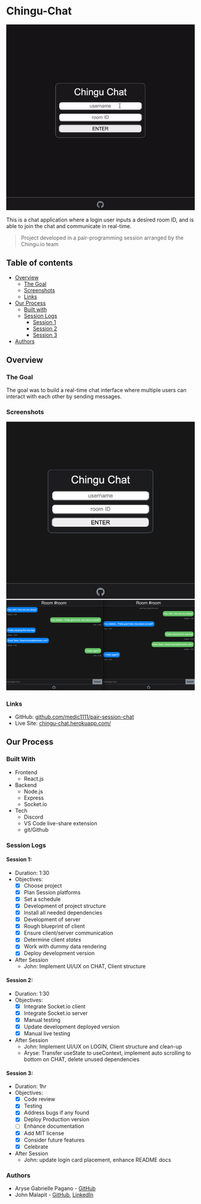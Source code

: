 # Chingu-Chat

![Demo of App](demo.gif)

This is a chat application where a login user inputs a desired room ID, and is able to join the chat and communicate in real-time.

> Project developed in a pair-programming session arranged by the Chingu.io team

## Table of contents

- [Overview](#overview)
  - [The Goal](#the-goal)
  - [Screenshots](#screenshots)
  - [Links](#links)
- [Our Process](#our-process)
  - [Built with](#built-with)
  - [Session Logs](#session-logs)
    - [Session 1](#session-1)
    - [Session 2](#session-2)
    - [Session 3](#session-3)
- [Authors](#authors)

## Overview

### The Goal

The goal was to build a real-time chat interface where multiple users can interact with each other by sending messages.

### Screenshots

![Image of Log In](one.png)
![Image of Chat Room](two.png)

### Links

- GitHub: [github.com/medic1111/pair-session-chat](https://github.com/medic1111/pair-session-chat)
- Live Site: [chingu-chat.herokuapp.com/](https://chingu-chat.herokuapp.com/)

## Our Process

### Built With

- Frontend
  - React.js
- Backend
  - Node.js
  - Express
  - Socket.io
- Tech
  - Discord
  - VS Code live-share extension
  - git/Github

### Session Logs

#### Session 1:

- Duration: 1:30
- Objectives:
  - [x] Choose project
  - [x] Plan Session platforms
  - [x] Set a schedule
  - [x] Development of project structure
  - [x] Install all needed dependencies
  - [x] Development of server
  - [x] Rough blueprint of client
  - [x] Ensure client/server communication
  - [x] Determine client _states_
  - [x] Work with dummy data rendering
  - [x] Deploy development version
- After Session
  - John: Implement UI/UX on CHAT, Client structure

#### Session 2:

- Duration: 1:30
- Objectives:
  - [x] Integrate Socket.io client
  - [x] Integrate Socket.io server
  - [x] Manual testing
  - [x] Update development deployed version
  - [x] Manual live testing
- After Session
  - John: Implement UI/UX on LOGIN, Client structure and clean-up
  - Aryse: Transfer useState to useContext, implement auto scrolling to bottom on CHAT, delete unused dependencies

#### Session 3:

- Duration: 1hr
- Objectives:
  - [x] Code review
  - [x] Testing
  - [x] Address bugs if any found
  - [x] Deploy Production version
  - [ ] Enhance documentation
  - [x] Add MIT license
  - [x] Consider future features
  - [x] Celebrate
- After Session
  - John: update login card placement, enhance README docs

### Authors

- Aryse Gabrielle Pagano - [GitHub](https://github.com/medic1111/)
- John Malapit - [GitHub](https://github.com/johnmal-dev), [LinkedIn](https://www.linkedin.com/in/john-mal/)
